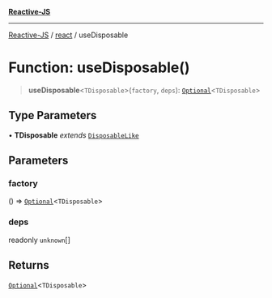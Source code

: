 [**Reactive-JS**](../../README.md)

***

[Reactive-JS](../../README.md) / [react](../README.md) / useDisposable

# Function: useDisposable()

> **useDisposable**\<`TDisposable`\>(`factory`, `deps`): [`Optional`](../../functions/type-aliases/Optional.md)\<`TDisposable`\>

## Type Parameters

• **TDisposable** *extends* [`DisposableLike`](../../utils/interfaces/DisposableLike.md)

## Parameters

### factory

() => [`Optional`](../../functions/type-aliases/Optional.md)\<`TDisposable`\>

### deps

readonly `unknown`[]

## Returns

[`Optional`](../../functions/type-aliases/Optional.md)\<`TDisposable`\>
